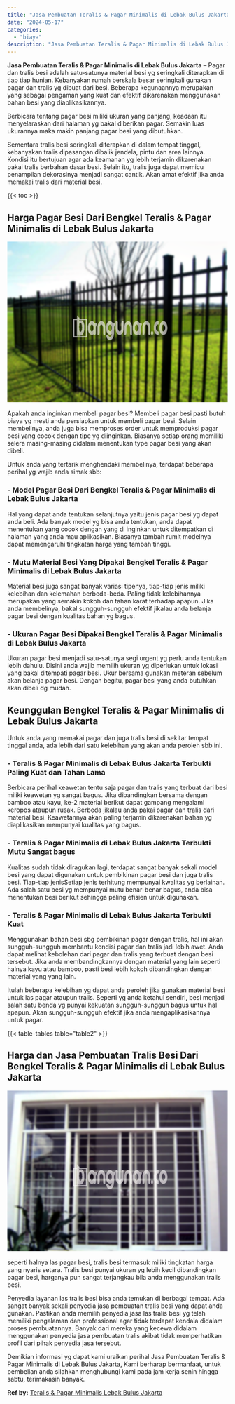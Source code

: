```yaml
---
title: "Jasa Pembuatan Teralis & Pagar Minimalis di Lebak Bulus Jakarta"
date: "2024-05-17"
categories: 
  - "biaya"
description: "Jasa Pembuatan Teralis & Pagar Minimalis di Lebak Bulus Jakarta. Demikian informasi yg dapat kami uraikan perihal Jasa Pembuatan Teralis & Pagar Minimalis di..."
---
```


**Jasa Pembuatan Teralis & Pagar Minimalis di Lebak Bulus Jakarta** – Pagar dan tralis besi adalah satu-satunya material besi yg seringkali diterapkan di tiap tiap hunian. Kebanyakan rumah berskala besar seringkali gunakan pagar dan tralis yg dibuat dari besi. Beberapa kegunaannya merupakan yang sebagai pengaman yang kuat dan efektif dikarenakan menggunakan bahan besi yang diaplikasikannya.

Berbicara tentang pagar besi miliki ukuran yang panjang, keadaan itu menyelaraskan dari halaman yg bakal diberikan pagar. Semakin luas ukurannya maka makin panjang pagar besi yang dibutuhkan.

Sementara tralis besi seringkali diterapkan di dalam tempat tinggal, kebanyakan tralis dipasangan dibalik jendela, pintu dan area lainnya. Kondisi itu bertujuan agar ada keamanan yg lebih terjamin dikarenakan pakai tralis berbahan dasar besi. Selain itu, tralis juga dapat memicu penampilan dekorasinya menjadi sangat cantik. Akan amat efektif jika anda memakai tralis dari material besi.

{{< toc >}}

## Harga Pagar Besi Dari Bengkel Teralis & Pagar Minimalis di Lebak Bulus Jakarta

![Jasa Pembuatan Teralis & Pagar Minimalis di Lebak Bulus Jakarta](/images/pagar-minimalis-murah-24.png)

Apakah anda inginkan membeli pagar besi? Membeli pagar besi pasti butuh biaya yg mesti anda persiapkan untuk membeli pagar besi. Selain membelinya, anda juga bisa memproses order untuk memproduksi pagar besi yang cocok dengan tipe yg diinginkan. Biasanya setiap orang memiliki selera masing-masing didalam menentukan type pagar besi yang akan dibeli.

Untuk anda yang tertarik menghendaki membelinya, terdapat beberapa perihal yg wajib anda simak sbb:
### \- Model Pagar Besi Dari Bengkel Teralis & Pagar Minimalis di Lebak Bulus Jakarta

Hal yang dapat anda tentukan selanjutnya yaitu jenis pagar besi yg dapat anda beli. Ada banyak model yg bisa anda tentukan, anda dapat menentukan yang cocok dengan yang di inginkan untuk ditempatkan di halaman yang anda mau aplikasikan. Biasanya tambah rumit modelnya dapat memengaruhi tingkatan harga yang tambah tinggi.

### \- Mutu Material Besi Yang Dipakai Bengkel Teralis & Pagar Minimalis di Lebak Bulus Jakarta

Material besi juga sangat banyak variasi tipenya, tiap-tiap jenis miliki kelebihan dan kelemahan berbeda-beda. Paling tidak kelebihannya merupakan yang semakin kokoh dan tahan karat terhadap apapun. Jika anda membelinya, bakal sungguh-sungguh efektif jikalau anda belanja pagar besi dengan kualitas bahan yg bagus.

### \- Ukuran Pagar Besi Dipakai Bengkel Teralis & Pagar Minimalis di Lebak Bulus Jakarta

Ukuran pagar besi menjadi satu-satunya segi urgent yg perlu anda tentukan lebih dahulu. Disini anda wajib memilih ukuran yg diperlukan untuk lokasi yang bakal ditempati pagar besi. Ukur bersama gunakan meteran sebelum akan belanja pagar besi. Dengan begitu, pagar besi yang anda butuhkan akan dibeli dg mudah.

## Keunggulan Bengkel Teralis & Pagar Minimalis di Lebak Bulus Jakarta

Untuk anda yang memakai pagar dan juga tralis besi di sekitar tempat tinggal anda, ada lebih dari satu kelebihan yang akan anda peroleh sbb ini.

### \- Teralis & Pagar Minimalis di Lebak Bulus Jakarta Terbukti Paling Kuat dan Tahan Lama

Berbicara perihal keawetan tentu saja pagar dan tralis yang terbuat dari besi miliki keawetan yg sangat bagus. Jika dibandingkan bersama dengan bamboo atau kayu, ke-2 material berikut dapat gampang mengalami keropos ataupun rusak. Berbeda jikalau anda pakai pagar dan tralis dari material besi. Keawetannya akan paling terjamin dikarenakan bahan yg diaplikasikan mempunyai kualitas yang bagus.

### \- Teralis & Pagar Minimalis di Lebak Bulus Jakarta Terbukti Mutu Sangat bagus

Kualitas sudah tidak diragukan lagi, terdapat sangat banyak sekali model besi yang dapat digunakan untuk pembikinan pagar besi dan juga tralis besi. Tiap-tiap jenisSetiap jenis terhitung mempunyai kwalitas yg berlainan. Ada salah satu besi yg mempunyai mutu benar-benar bagus, anda bisa menentukan besi berikut sehingga paling efisien untuk digunakan.

### \- Teralis & Pagar Minimalis di Lebak Bulus Jakarta Terbukti Kuat

Menggunakan bahan besi sbg pembikinan pagar dengan tralis, hal ini akan sungguh-sungguh membantu kondisi pagar dan tralis jadi lebih awet. Anda dapat melihat kebolehan dari pagar dan tralis yang terbuat dengan besi tersebut. Jika anda membandingkannya dengan material yang lain seperti halnya kayu atau bamboo, pasti besi lebih kokoh dibandingkan dengan material yang yang lain.

Itulah beberapa kelebihan yg dapat anda peroleh jika gunakan material besi untuk las pagar ataupun tralis. Seperti yg anda ketahui sendiri, besi menjadi salah satu benda yg punyai kekuatan sungguh-sungguh bagus untuk hal apapun. Akan sungguh-sungguh efektif jika anda mengaplikasikannya untuk pagar.

{{< table-tables table="table2" >}}

## Harga dan Jasa Pembuatan Tralis Besi Dari Bengkel Teralis & Pagar Minimalis di Lebak Bulus Jakarta

![Jasa Pembuatan Teralis & Pagar Minimalis di Lebak Bulus Jakarta](/images/teralis-minimalis-murah-10.png)

seperti halnya las pagar besi, tralis besi termasuk miliki tingkatan harga yang nyaris setara. Tralis besi punyai ukuran yg lebih kecil dibandingkan pagar besi, harganya pun sangat terjangkau bila anda menggunakan tralis besi.

Penyedia layanan las tralis besi bisa anda temukan di berbagai tempat. Ada sangat banyak sekali penyedia jasa pembuatan tralis besi yang dapat anda gunakan. Pastikan anda memilih penyedia jasa las tralis besi yg telah memiliki pengalaman dan professional agar tidak terdapat kendala didalam proses pembuatannya. Banyak dari mereka yang kecewa didalam menggunakan penyedia jasa pembuatan tralis akibat tidak memperhatikan profil dari pihak penyedia jasa tersebut.

Demikian informasi yg dapat kami uraikan perihal Jasa Pembuatan Teralis & Pagar Minimalis di Lebak Bulus Jakarta, Kami berharap bermanfaat, untuk pembelian anda silahkan menghubungi kami pada jam kerja senin hingga sabtu, terimakasih banyak.

**Ref by:** [Teralis & Pagar Minimalis Lebak Bulus Jakarta](https://id.wikipedia.org/wiki/Teralis)
